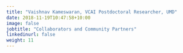 ```yaml
---
title: "Vaishnav Kameswaran, VCAI Postdoctoral Researcher, UMD"
date: 2018-11-19T10:47:58+10:00
image: false
jobtitle: "Collaborators and Community Partners"
linkedinurl: false
weight: 11
---
```

